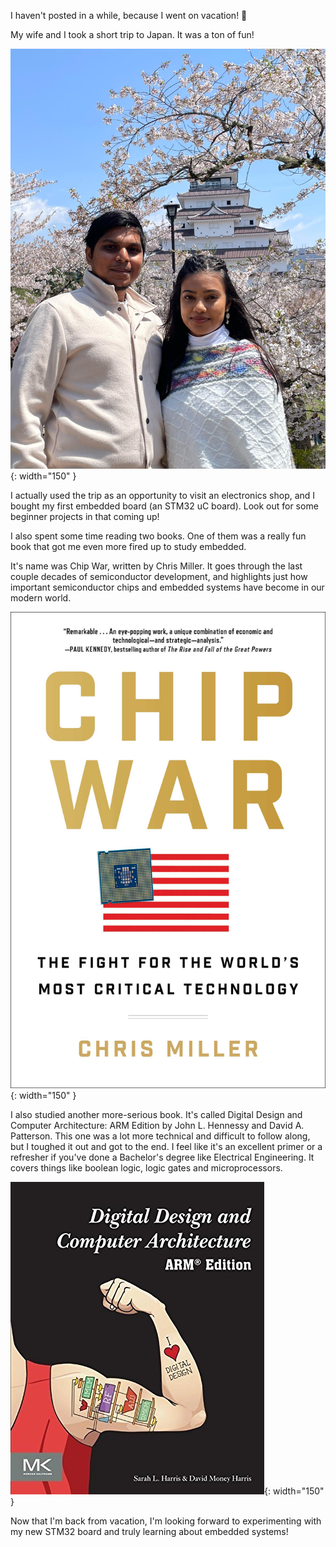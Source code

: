 I haven't posted in a while, because I went on vacation! 🎉

My wife and I took a short trip to Japan. It was a ton of fun!

![Our couple picture in Japan](/assets/posts/2025-05-05-japan_and_books/japan_trip_image.jpg){: width="150" }

I actually used the trip as an opportunity to visit an electronics shop, and I bought my first embedded board (an STM32 uC board). Look out for some beginner projects
in that coming up!

I also spent some time reading two books. One of them was a really fun book that got me even more fired up to study embedded.

It's name was Chip War, written by Chris Miller. It goes through the last couple decades of semiconductor development, and highlights just how important
semiconductor chips and embedded systems have become in our modern world.

![Chip War book cover](/assets/posts/2025-05-05-japan_and_books/chip_war.jpg){: width="150" }

I also studied another more-serious book. It's called Digital Design and Computer Architecture: ARM Edition by John L. Hennessy and David A. Patterson.
This one was a lot more technical and difficult to follow along, but I toughed it out and got to the end. I feel like it's an excellent primer or a refresher
if you've done a Bachelor's degree like Electrical Engineering. It covers things like boolean logic, logic gates and microprocessors.

![Digital Design book cover](/assets/posts/2025-05-05-japan_and_books/digital_design.jpg){: width="150" }

Now that I'm back from vacation, I'm looking forward to experimenting with my new STM32 board and truly learning about embedded systems!